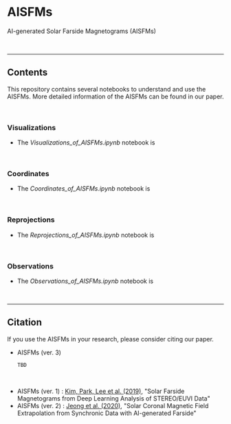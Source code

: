 # AISFMs

AI-generated Solar Farside Magnetograms (AISFMs)

<br/>

------------

## Contents

This repository contains several notebooks to understand and use the AISFMs. More detailed information of the AISFMs can be found in our paper.

<br/>

### Visualizations

* The *Visualizations_of_AISFMs.ipynb* notebook is 

<br/>

### Coordinates

* The *Coordinates_of_AISFMs.ipynb* notebook is 


<br/>

### Reprojections

* The *Reprojections_of_AISFMs.ipynb* notebook is 

<br/>

### Observations

* The *Observations_of_AISFMs.ipynb* notebook is 

<br/>

------------

## Citation

If you use the AISFMs in your research, please consider citing our paper.

* AISFMs (ver. 3)

      TBD

<br/>

* AISFMs (ver. 1) : [Kim, Park, Lee et al. (2019)](https://www.nature.com/articles/s41550-019-0711-5), "Solar Farside Magnetograms from Deep Learning Analysis of STEREO/EUVI Data"
* AISFMs (ver. 2) : [Jeong et al. (2020)](https://iopscience.iop.org/article/10.3847/2041-8213/abc255), "Solar Coronal Magnetic Field Extrapolation from Synchronic Data with AI-generated Farside"
